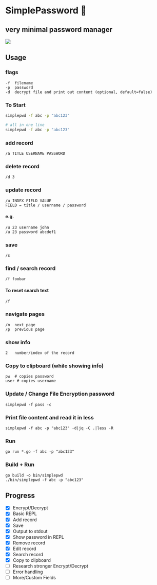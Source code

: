 # SimplePassword 🔑
## very minimal password manager

<a href="https://asciinema.org/a/zC84FUt0hazWae8QJMnJz9Xjw" target="_blank"><img src="https://asciinema.org/a/zC84FUt0hazWae8QJMnJz9Xjw.svg" /></a>

## Usage
### flags
```
-f  filename
-p  password
-d  decrypt file and print out content (optional, default=false)
```

### To Start
```sh
simplepwd -f abc -p "abc123"

# all in one line
simplepwd -f abc -p "abc123"
```

### add record
```
/a TITLE USERNAME PASSWORD
```
### delete record
```
/d 3
```
### update record
```
/u INDEX FIELD VALUE
FIELD = title / username / password
```
#### e.g.
```
/u 23 username john
/u 23 password abcdef1
```

### save
```
/s
```

### find / search record
```
/f foobar
```
#### To reset search text
```
/f
```


### navigate pages
```
/n  next page
/p  previous page
```


### show info
```
2   number/index of the record
```

### Copy to clipboard (while showing info)
```
pw  # copies password
user # copies username
```

### Update / Change File Encryption password
```
simplepwd -f pass -c
```


### Print file content and read it in less
```
simplepwd -f abc -p "abc123" -d|jq -C .|less -R
```

### Run
```
go run *.go -f abc -p "abc123"
```
### Build + Run
```
go build -o bin/simplepwd
./bin/simplepwd -f abc -p "abc123"
```

## Progress
- [x] Encrypt/Decrypt
- [x] Basic REPL
- [x] Add record
- [x] Save
- [x] Output to stdout
- [x] Show password in REPL
- [x] Remove record
- [x] Edit record
- [x] Search record
- [x] Copy to clipboard
- [ ] Research stronger Encrypt/Decrypt
- [ ] Error handling
- [ ] More/Custom Fields
